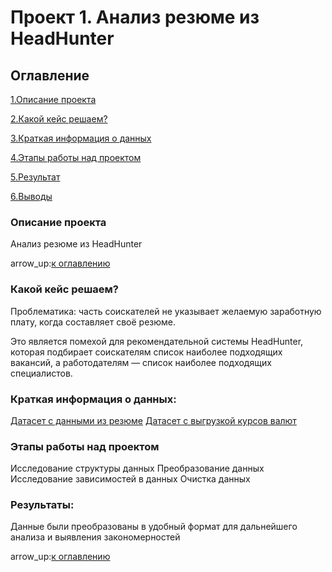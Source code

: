 # Проект 1. Анализ резюме из HeadHunter

## Оглавление

[1.Описание проекта](https://github.com/Alena0896/sf_data_science/tree/main/Project_1#Описание-проекта)

[2.Какой кейс решаем?](https://github.com/Alena0896/sf_data_science/tree/main/Project_1#Какой-кейс-решаем#)

[3.Краткая информация о данных](https://github.com/Alena0896/sf_data_science/tree/main/Project_1#Краткая-информация-о-данных)

[4.Этапы работы над проектом](https://github.com/Alena0896/sf_data_science/tree/main/Project_1#Этапы-работы-над-проектом)

[5.Результат](https://github.com/Alena0896/sf_data_science/tree/main/Project_1#Результат)

[6.Выводы](https://github.com/Alena0896/sf_data_science/tree/main/Project_1#Выводы)

### Описание проекта 

Анализ резюме из HeadHunter

arrow_up:[к оглавлению](https://github.com/Alena0896/sf_data_science/tree/main/Project_1#Оглавление)

### Какой кейс решаем? 

Проблематика: часть соискателей не указывает желаемую заработную плату, когда составляет своё резюме.

Это является помехой для рекомендательной системы HeadHunter, которая подбирает соискателям список наиболее подходящих вакансий, а работодателям — список наиболее подходящих специалистов.


### Краткая информация о данных:

[Датасет с данными из резюме](https://drive.google.com/file/d/1yYHT3_yJmrQehvKrEVRSOeqonURaCyq8/view?usp=sharing)
[Датасет с выгрузкой курсов валют](https://drive.google.com/file/d/1gUHlKUE2pj-LfPSqbWfpeK9lpsPGhYEL/view?usp=sharing)

### Этапы работы над проектом
Исследование структуры данных
Преобразование данных
Исследование зависимостей в данных
Очистка данных

### Результаты: 

Данные были преобразованы в удобный формат для дальнейшего анализа и выявления закономерностей 

arrow_up:[к оглавлению](https://github.com/Alena0896/sf_data_science/tree/main/Project_1#Оглавление)